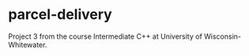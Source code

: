 # parcel-delivery
Project 3 from the course Intermediate C++ at University of Wisconsin-Whitewater.
